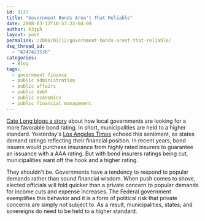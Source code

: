 ```yaml
---
id: 3137
title: "Government Bonds Aren't That Reliable"
date: 2008-03-12T10:57:22-04:00
author: k3jph
layout: post
permalink: /2008/03/12/government-bonds-arent-that-reliable/
dsq_thread_id:
  - "4247421536"
categories:
  - Blog
tags:
  - government finance
  - public administration
  - public affairs
  - public debt
  - public economics
  - public financial management
---
```

[Cate Long blogs a story](http://shopyield.com/blog/2008/03/11/ratings-equivalence) about how local governments are looking for a more favorable bond rating.  In short, municipalities are held to a higher standard.  Yesterday's [Los Angeles Times](http://www.latimes.com/news/opinion/editorials/la-ed-bonds11mar11,0,1211017.story) echoed this sentiment, as states demand ratings reflecting their financial position.  In recent years, bond issuers would purchase insurance from highly rated insurers to guarantee an issuance with a AAA rating.  But with bond insurers ratings being cut, municipalities want off the hook and a higher rating.

They shouldn't be.  Governments have a tendency to respond to popular demands rather than sound financial wisdom.  When push comes to shove, elected officials will fold quicker than a private concern to popular demands for income cuts and expense increases.  The Federal government exemplifies this behavior and it is a form of political risk that private concerns are simply not subject to.  As a result, municipalities, states, and sovereigns do need to be held to a higher standard.
